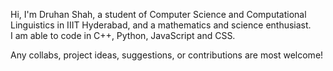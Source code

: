 Hi, I'm Druhan Shah, a student of Computer Science and Computational Linguistics in IIIT Hyderabad, and a mathematics and science enthusiast.  
I am able to code in C++, Python, JavaScript and CSS.  

Any collabs, project ideas, suggestions, or contributions are most welcome!
